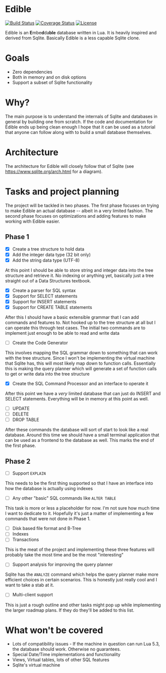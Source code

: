 # Edible
[![Build Status](https://travis-ci.org/aweidner/edible.svg?branch=master)](https://travis-ci.org/aweidner/edible)
[![Coverage Status](https://coveralls.io/repos/github/aweidner/edible/badge.svg?branch=master)](https://coveralls.io/github/aweidner/edible?branch=master)
[![License](https://img.shields.io/badge/License-MIT-brightgreen.svg)](LICENSE)

Edible is an **E**mbe**d**da**ble** database written in Lua.  It is heavily inspired and derived from
Sqlite. Basically Edible is a less capable Sqlite clone.

# Goals

* Zero dependencies 
* Both in memory and on disk options
* Support a subset of Sqlite functionality

# Why? 

The main purpose is to understand the internals of Sqlite and databases in general by building one
from scratch.  If the code and
documentation for Edible ends up being clean enough I hope that it can be used as
a tutorial that anyone can follow along with to build a small database themselves.

# Architecture

The architecture for Edible will closely follow that of Sqlite (see https://www.sqlite.org/arch.html
for a diagram).

# Tasks and project planning 

The project will be tackled in two phases. The first
phase focuses on trying to make Edible an actual database -- albeit in a very limited fashion.
The second phase focuses on optimizations and adding features to make working with Edible easier.

## Phase 1

- [x] Create a tree structure to hold data
- [x] Add the integer data type (32 bit only)
- [x] Add the string data type (UTF-8)

At this point I should be able to store string and integer data into the tree structure and retrieve it.  No indexing
or anything yet, basically just a tree straight out of a Data Structures textbook.

- [x] Create a parser for SQL syntax
- [x] Support for SELECT statements
- [x] Support for INSERT statements
- [x] Support for CREATE TABLE statements

After this I should have a basic extensible grammar that I can add commands and features to.  Not hooked up to the tree
structure at all but I can operate this through test cases.  The initial two commands are to implement just enough to be
able to read and write data

- [ ] Create the Code Generator

This involves mapping the SQL grammar down to something that can work with the tree structure.  Since I won't be implementing
the virtual machine that Sqlite has, this will most likely map down to function calls.  Essentially this is making the query 
planner which will generate a set of function calls to get or write data into the tree structure

- [x] Create the SQL Command Processor and an interface to operate it

After this point we have a *very* limited database that can just do INSERT and SELECT statements.  Everything will be
in memory at this point as well.

- [ ] UPDATE
- [ ] DELETE
- [ ] DROP TABLE

After these commands the database will sort of start to look like a real database.  Around this time we should have a small terminal
application that can be used as a frontend to the database as well.  This marks the end of the first phase.

## Phase 2

- [ ] Support `EXPLAIN`

This needs to be the first thing supported so that I have an interface into how the database is actually using indexes

- [ ] Any other "basic" SQL commands like `ALTER TABLE`

This task is more or less a placeholder for now.  I'm not sure how much time I want to dedicate to it.  Hopefully it's just
a matter of implementing a few commands that were not done in Phase 1.

- [ ] Disk based file format and B-Tree
- [ ] Indexes
- [ ] Transactions

This is the meat of the project and implementing these three features will probably take the most time and be the most "interesting"

- [ ] Support analysis for improving the query planner 

Sqlite has the `ANALYZE` command which helps the query planner make more efficient choices in certain scenarios.  This is honestly just
really cool and I want to take a stab at it.

- [ ] Multi-client support

This is just a rough outline and other tasks might pop up while implementing the larger roadmap plans.  If they do they'll be added to
this list.

# What won't be covered

* Lots of compatibility issues - If the machine in question can run Lua 5.3, the database should work.  Otherwise no guarantees.
* Special Date/Time implementations and functionality
* Views, Virtual tables, lots of other SQL features
* Sqlite's virtual machine
